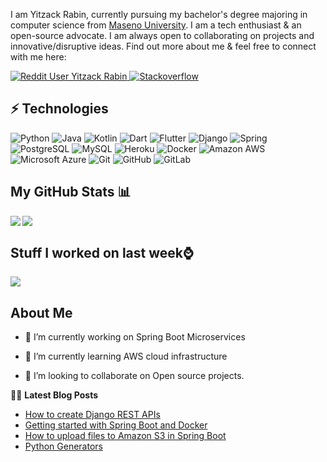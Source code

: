 
I am Yitzack Rabin, currently pursuing my bachelor's degree majoring in computer science from [Maseno University](https://maseno.ac.ke/). I am a tech enthusiast & an open-source advocate. I am always open to collaborating on projects and innovative/disruptive ideas. Find out more about me & feel free to connect with me here:

<p align="left">
   <a href="https://www.reddit.com/user/yitzackrabin
           ">
    <img alt="Reddit User Yitzack Rabin" src="https://img.shields.io/reddit/user-karma/combined/paulodhiambo?label=paul&logo=reddit">
   <img alt="Stackoverflow" src="https://img.shields.io/badge/Stack_Overflow-FE7A16?logo=stack-overflow&logoColor=white">
  </a>
</p>


## ⚡ Technologies

![Python](https://img.shields.io/badge/-Python-black?style=flat-square&logo=Python)
![Java](https://img.shields.io/badge/-java-E34A86?style=flat-square&logo=java)
![Kotlin](https://img.shields.io/badge/-Kotlin-430098?style=flat-square&logo=kotlin)
![Dart](https://img.shields.io/badge/-Dart-181717?style=flat-square&logo=dart)
![Flutter](https://img.shields.io/badge/-Flutter-FCA121?style=flat-square&logo=flutter)
![Django](https://img.shields.io/badge/-django-E34A86?style=flat-square&logo=django)
![Spring](https://img.shields.io/badge/-Spring-black?style=flat-square&logo=spring)
![PostgreSQL](https://img.shields.io/badge/-PostgreSQL-336791?style=flat-square&logo=postgresql)
![MySQL](https://img.shields.io/badge/-MySQL-black?style=flat-square&logo=mysql)
![Heroku](https://img.shields.io/badge/-Heroku-430098?style=flat-square&logo=heroku)
![Docker](https://img.shields.io/badge/-Docker-black?style=flat-square&logo=docker)
![Amazon AWS](https://img.shields.io/badge/Amazon%20AWS-232F3E?style=flat-square&logo=amazon-aws)
![Microsoft Azure](https://img.shields.io/badge/Microsoft%20Azure-232F7E?style=flat-square&logo=microsoft-azure)
![Git](https://img.shields.io/badge/-Git-black?style=flat-square&logo=git)
![GitHub](https://img.shields.io/badge/-GitHub-181717?style=flat-square&logo=github)
![GitLab](https://img.shields.io/badge/-GitLab-FCA121?style=flat-square&logo=gitlab)

## My GitHub Stats 📊
<a href="https://github.com/anuraghazra/github-readme-stats">
<img align="left" src="https://github-readme-stats.vercel.app/api?username=paulodhiambo&count_private=true&show_icons=true" />
</a>
<a href="https://github.com/anuraghazra/convoychat">
<img align="center" src="https://github-readme-stats.vercel.app/api/top-langs/?username=paulodhiambo" />
</a>

<br>

## Stuff I worked on last week⌚
<a href="https://github.com/anuraghazra/github-readme-stats">
<img align="center" src="https://github-readme-stats.vercel.app/api/wakatime?username=@paulodhiambo&compact=True"/>
</a>

<h2> About Me</h2>

- 🔭 I’m currently working on Spring Boot Microservices

- 🌱 I’m currently learning AWS cloud infrastructure

- 👯 I’m looking to collaborate on Open source projects.

📕📜 **Latest Blog Posts**
<!-- BLOG-POST-LIST:START -->
- [How to create Django REST APIs](https://dev.to/paulodhiambo/how-to-create-django-rest-apis-150m)
- [Getting started with Spring Boot and Docker](https://dev.to/paulodhiambo/getting-started-with-spring-boot-and-docker-32hl)
- [How to upload files to Amazon S3 in Spring Boot](https://dev.to/paulodhiambo/how-to-upload-files-to-amazon-s3-in-spring-boot-2p40)
- [Python Generators](https://dev.to/paulodhiambo/python-generators-36eo)
<!-- BLOG-POST-LIST:END -->
